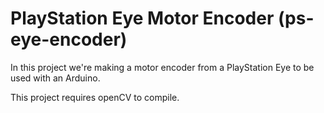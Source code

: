 PlayStation Eye Motor Encoder (ps-eye-encoder)
==============

In this project we're making a motor encoder from a PlayStation Eye to be used with an Arduino.

This project requires openCV to compile.
